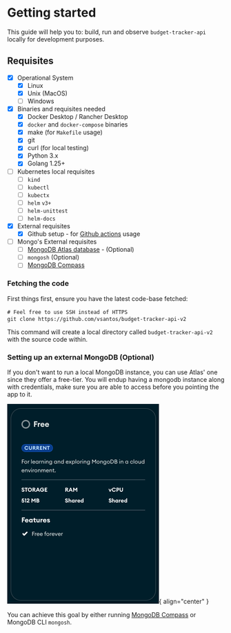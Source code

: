 # Getting started

This guide will help you to: build, run and observe `budget-tracker-api` locally for development purposes.

## Requisites

- [X] Operational System
    * [X] Linux
    * [X] Unix (MacOS)
    * [ ] Windows
- [x] Binaries and requisites needed
    * [X] Docker Desktop / Rancher Desktop
    * [X] `docker` and `docker-compose` binaries
    * [X] make (for `Makefile` usage)
    * [X] git
    * [X] curl (for local testing)
    * [X] Python 3.x
    * [X] Golang 1.25+
- [ ] Kubernetes local requisites
    * [ ] `kind`
    * [ ] `kubectl`
    * [ ] `kubectx`
    * [ ] `helm` `v3+`
    * [ ] `helm-unittest`
    * [ ] `helm-docs`
- [X] External requisites
    * [X] Github setup - for [Github actions](https://github.com/features/actions) usage
- [ ] Mongo's External requisites
    * [ ] [MongoDB Atlas database](https://www.mongodb.com/cloud/atlas/register) - (Optional)
    * [ ] `mongosh` (Optional)
    * [ ] [MongoDB Compass](https://www.mongodb.com/products/tools/compass)

### Fetching the code

First things first, ensure you have the latest code-base fetched:
 
```
# Feel free to use SSH instead of HTTPS
git clone https://github.com/vsantos/budget-tracker-api-v2
```

This command will create a local directory called `budget-tracker-api-v2` with the source code within.


### Setting up an external MongoDB (Optional)

If you don't want to run a local MongoDB instance, you can use Atlas' one since they offer a free-tier. You will endup having a mongodb instance along with credentials, make sure you are able to access before you pointing the app to it.

![Architecture](./assets/mongodb_atlas_free_tier.png){ align="center" }

You can achieve this goal by either running [MongoDB Compass](https://www.mongodb.com/products/tools/compass) or MongoDB CLI `mongosh`.

<script src="https://giscus.app/client.js"
        data-repo="vsantos/budget-tracker-api-v2-discussions"
        data-repo-id="R_kgDOQApX1g"
        data-category="General"
        data-category-id="DIC_kwDOQApX1s4CwhAe"
        data-mapping="pathname"
        data-strict="0"
        data-reactions-enabled="1"
        data-emit-metadata="0"
        data-input-position="top"
        data-theme="catppuccin_frappe"
        data-lang="en"
        crossorigin="anonymous"
        async>
</script>